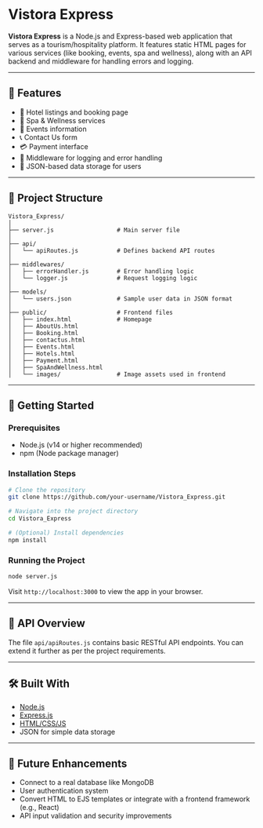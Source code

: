 # Vistora Express

**Vistora Express** is a Node.js and Express-based web application that serves as a tourism/hospitality platform. It features static HTML pages for various services (like booking, events, spa and wellness), along with an API backend and middleware for handling errors and logging.

---

## 🌟 Features

- 🏨 Hotel listings and booking page
- 💆 Spa & Wellness services
- 🎉 Events information
- 📞 Contact Us form
- 💳 Payment interface
- 🔐 Middleware for logging and error handling
- 📁 JSON-based data storage for users

---

## 📁 Project Structure

```
Vistora_Express/
│
├── server.js                  # Main server file
│
├── api/
│   └── apiRoutes.js           # Defines backend API routes
│
├── middlewares/
│   ├── errorHandler.js        # Error handling logic
│   └── logger.js              # Request logging logic
│
├── models/
│   └── users.json             # Sample user data in JSON format
│
├── public/                    # Frontend files
│   ├── index.html             # Homepage
│   ├── AboutUs.html
│   ├── Booking.html
│   ├── contactus.html
│   ├── Events.html
│   ├── Hotels.html
│   ├── Payment.html
│   ├── SpaAndWellness.html
│   └── images/                # Image assets used in frontend
```

---

## 🚀 Getting Started

### Prerequisites

- Node.js (v14 or higher recommended)
- npm (Node package manager)

### Installation Steps

```bash
# Clone the repository
git clone https://github.com/your-username/Vistora_Express.git

# Navigate into the project directory
cd Vistora_Express

# (Optional) Install dependencies
npm install
```

### Running the Project

```bash
node server.js
```

Visit `http://localhost:3000` to view the app in your browser.

---

## 📡 API Overview

The file `api/apiRoutes.js` contains basic RESTful API endpoints. You can extend it further as per the project requirements.

---

## 🛠 Built With

- [Node.js](https://nodejs.org/)
- [Express.js](https://expressjs.com/)
- [HTML/CSS/JS](https://developer.mozilla.org/)
- JSON for simple data storage

---

## 📌 Future Enhancements

- Connect to a real database like MongoDB
- User authentication system
- Convert HTML to EJS templates or integrate with a frontend framework (e.g., React)
- API input validation and security improvements


